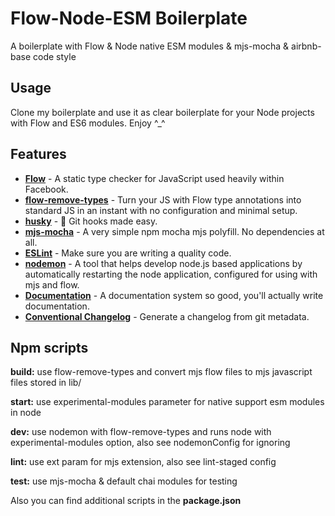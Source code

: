 # Flow-Node-ESM Boilerplate

A boilerplate with Flow & Node native ESM modules & mjs-mocha & airbnb-base code style

## Usage

Clone my boilerplate and use it as clear boilerplate for your Node projects with Flow and ES6 modules. Enjoy ^_^

## Features

-   [**Flow**](https://flowtype.org/) - A static type checker for JavaScript used heavily within Facebook.
-   [**flow-remove-types**](https://github.com/flowtype/flow-remove-type) - Turn your JS with Flow type annotations into standard JS in an instant with no configuration and minimal setup.
-   [**husky**](https://github.com/typicode/husky) - 🐶 Git hooks made easy.
-   [**mjs-mocha**](https://github.com/vpotseluyko/mjs-mocha) - A very simple npm mocha mjs polyfill. No dependencies at all.
-   [**ESLint**](http://eslint.org/) - Make sure you are writing a quality code.
-   [**nodemon**](https://nodemon.io/) - A tool that helps develop node.js based applications by automatically restarting the node application, configured for using with mjs and flow.
-   [**Documentation**](http://documentation.js.org/) - A documentation system so good, you'll actually write documentation.
-   [**Conventional Changelog**](https://github.com/conventional-changelog/conventional-changelog) - Generate a changelog from git metadata.


## Npm scripts

**build:** use flow-remove-types and convert mjs flow files to mjs javascript files stored in lib/

**start:** use experimental-modules parameter for native support esm modules in node

**dev:** use nodemon with flow-remove-types and runs node with experimental-modules option, also see nodemonConfig for ignoring

**lint:** use ext param for mjs extension, also see lint-staged config

**test:** use mjs-mocha & default chai modules for testing

Also you can find additional scripts in the **package.json**
